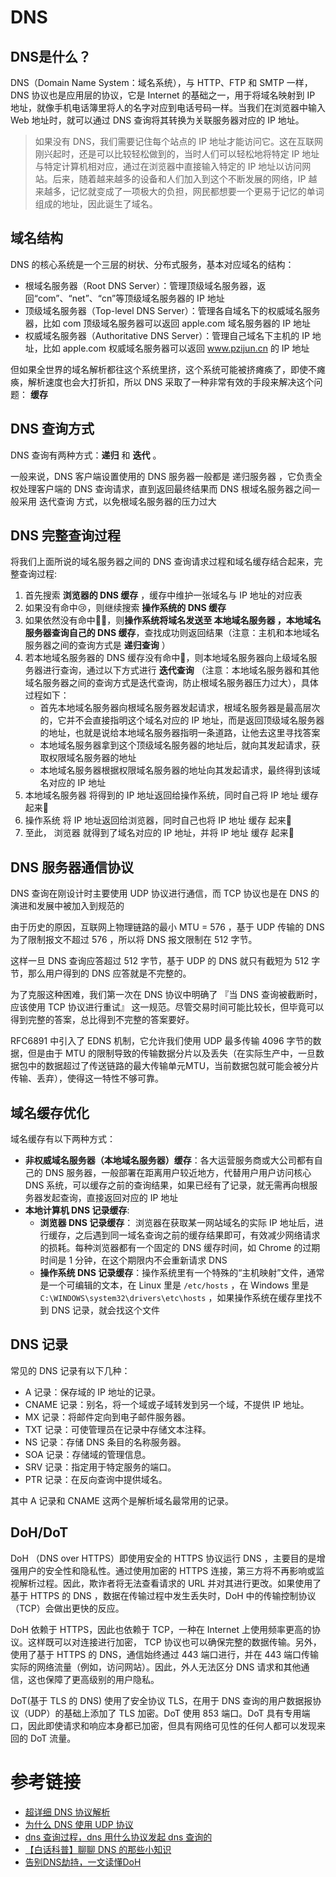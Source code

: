 # DNS 

## DNS是什么？
DNS（Domain Name System：域名系统），与 HTTP、FTP 和 SMTP 一样，DNS 协议也是应用层的协议，它是 Internet 的基础之一，用于将域名映射到 IP 地址，就像手机电话簿里将人的名字对应到电话号码一样。当我们在浏览器中输入 Web 地址时，就可以通过 DNS 查询将其转换为关联服务器对应的 IP 地址。

> 如果没有 DNS，我们需要记住每个站点的 IP 地址才能访问它。这在互联网刚兴起时，还是可以比较轻松做到的，当时人们可以轻松地将特定 IP 地址与特定计算机相对应，通过在浏览器中直接输入特定的 IP 地址以访问网站。后来，随着越来越多的设备和人们加入到这个不断发展的网络，IP 越来越多，记忆就变成了一项极大的负担，网民都想要一个更易于记忆的单词组成的地址，因此诞生了域名。

## 域名结构
DNS 的核心系统是一个三层的树状、分布式服务，基本对应域名的结构：
- 根域名服务器（Root DNS Server）：管理顶级域名服务器，返回“com”、“net”、“cn”等顶级域名服务器的 IP 地址
- 顶级域名服务器（Top-level DNS Server）：管理各自域名下的权威域名服务器，比如 com 顶级域名服务器可以返回 apple.com 域名服务器的 IP 地址
- 权威域名服务器（Authoritative DNS Server）：管理自己域名下主机的 IP 地址，比如 apple.com 权威域名服务器可以返回 www.pzijun.cn 的 IP 地址

但如果全世界的域名解析都往这个系统里挤，这个系统可能被挤瘫痪了，即使不瘫痪，解析速度也会大打折扣，所以 DNS 采取了一种非常有效的手段来解决这个问题： **缓存**



## DNS 查询方式
DNS 查询有两种方式：**递归** 和 **迭代** 。

一般来说，DNS 客户端设置使用的 DNS 服务器一般都是 递归服务器 ，它负责全权处理客户端的 DNS 查询请求，直到返回最终结果而 DNS 根域名服务器之间一般采用 迭代查询 方式，以免根域名服务器的压力过大

## DNS 完整查询过程
将我们上面所说的域名服务器之间的 DNS 查询请求过程和域名缓存结合起来，完整查询过程:
1. 首先搜索 **浏览器的 DNS 缓存** ，缓存中维护一张域名与 IP 地址的对应表
2. 如果没有命中😢，则继续搜索 **操作系统的 DNS 缓存**
3. 如果依然没有命中🤦‍♀️，则**操作系统将域名发送至 本地域名服务器 ，本地域名服务器查询自己的 DNS 缓存**，查找成功则返回结果（注意：主机和本地域名服务器之间的查询方式是 **递归查询** ）
4. 若本地域名服务器的 DNS 缓存没有命中🤦‍，则本地域名服务器向上级域名服务器进行查询，通过以下方式进行 **迭代查询** （注意：本地域名服务器和其他域名服务器之间的查询方式是迭代查询，防止根域名服务器压力过大），具体过程如下：
   - 首先本地域名服务器向根域名服务器发起请求，根域名服务器是最高层次的，它并不会直接指明这个域名对应的 IP 地址，而是返回顶级域名服务器的地址，也就是说给本地域名服务器指明一条道路，让他去这里寻找答案
   - 本地域名服务器拿到这个顶级域名服务器的地址后，就向其发起请求，获取权限域名服务器的地址
   - 本地域名服务器根据权限域名服务器的地址向其发起请求，最终得到该域名对应的 IP 地址
5. 本地域名服务器 将得到的 IP 地址返回给操作系统，同时自己将 IP 地址 缓存 起来📝
6. 操作系统 将 IP 地址返回给浏览器，同时自己也将 IP 地址 缓存 起来📝
7. 至此， 浏览器 就得到了域名对应的 IP 地址，并将 IP 地址 缓存 起来📝

## DNS 服务器通信协议
DNS 查询在刚设计时主要使用 UDP 协议进行通信，而 TCP 协议也是在 DNS 的演进和发展中被加入到规范的

由于历史的原因，互联网上物理链路的最小 MTU = 576 ，基于 UDP 传输的 DNS 为了限制报文不超过 576 ，所以将 DNS 报文限制在 512 字节。

这样一旦 DNS 查询应答超过 512 字节，基于 UDP 的 DNS 就只有截短为 512 字节，那么用户得到的 DNS 应答就是不完整的。

为了克服这种困难，我们第一次在 DNS 协议中明确了 『当 DNS 查询被截断时，应该使用 TCP 协议进行重试』 这一规范。尽管交易时间可能比较长，但毕竟可以得到完整的答案，总比得到不完整的答案要好。

RFC6891 中引入了 EDNS 机制，它允许我们使用 UDP 最多传输 4096 字节的数据，但是由于 MTU 的限制导致的传输数据分片以及丢失（在实际生产中，一旦数据包中的数据超过了传送链路的最大传输单元MTU，当前数据包就可能会被分片传输、丢弃），使得这一特性不够可靠。

## 域名缓存优化
域名缓存有以下两种方式：
- **非权威域名服务器（本地域名服务器）缓存**：各大运营服务商或大公司都有自己的 DNS 服务器，一般部署在距离用户较近地方，代替用户用户访问核心 DNS 系统，可以缓存之前的查询结果，如果已经有了记录，就无需再向根服务器发起查询，直接返回对应的 IP 地址
- **本地计算机 DNS 记录缓存**:
  - **浏览器 DNS 记录缓存**： 浏览器在获取某一网站域名的实际 IP 地址后，进行缓存，之后遇到同一域名查询之前的缓存结果即可，有效减少网络请求的损耗。每种浏览器都有一个固定的 DNS 缓存时间，如 Chrome 的过期时间是 1 分钟，在这个期限内不会重新请求 DNS
  - **操作系统 DNS 记录缓存**：操作系统里有一个特殊的“主机映射”文件，通常是一个可编辑的文本，在 Linux 里是 `/etc/hosts` ，在 Windows 里是 `C:\WINDOWS\system32\drivers\etc\hosts` ，如果操作系统在缓存里找不到 DNS 记录，就会找这个文件

## DNS 记录
常见的 DNS 记录有以下几种：
- A 记录：保存域的 IP 地址的记录。
- CNAME 记录：别名，将一个域或子域转发到另一个域，不提供 IP 地址。
- MX 记录：将邮件定向到电子邮件服务器。
- TXT 记录：可使管理员在记录中存储文本注释。
- NS 记录：存储 DNS 条目的名称服务器。
- SOA 记录：存储域的管理信息。
- SRV 记录：指定用于特定服务的端口。
- PTR 记录：在反向查询中提供域名。

其中 A 记录和 CNAME 这两个是解析域名最常用的记录。

## DoH/DoT
DoH （DNS over HTTPS）即使用安全的 HTTPS 协议运行 DNS ，主要目的是增强用户的安全性和隐私性。通过使用加密的 HTTPS 连接，第三方将不再影响或监视解析过程。因此，欺诈者将无法查看请求的 URL 并对其进行更改。如果使用了基于 HTTPS 的 DNS ，数据在传输过程中发生丢失时，DoH 中的传输控制协议（TCP）会做出更快的反应。

 DoH 依赖于 HTTPS，因此也依赖于 TCP，一种在 Internet 上使用频率更高的协议。这样既可以对连接进行加密， TCP 协议也可以确保完整的数据传输。另外，使用了基于 HTTPS 的 DNS，通信始终通过 443 端口进行，并在 443 端口传输实际的网络流量（例如，访问网站）。因此，外人无法区分 DNS 请求和其他通信，这也保障了更高级别的用户隐私。

 DoT(基于 TLS 的 DNS) 使用了安全协议 TLS，在用于 DNS 查询的用户数据报协议（UDP）的基础上添加了 TLS 加密。DoT 使用 853 端口。DoT 具有专用端口，因此即使请求和响应本身都已加密，但具有网络可见性的任何人都可以发现来回的 DoT 流量。

# 参考链接
- [超详细 DNS 协议解析](https://segmentfault.com/a/1190000039039275)
- [为什么 DNS 使用 UDP 协议](https://draveness.me/whys-the-design-dns-udp-tcp/)
- [dns 查询过程，dns 用什么协议发起 dns 查询的](https://github.com/Advanced-Frontend/Daily-Interview-Question/issues/502)
- [【白话科普】聊聊 DNS 的那些小知识](https://www.upyun.com/tech/article/624/%E3%80%90%E7%99%BD%E8%AF%9D%E7%A7%91%E6%99%AE%E3%80%91%E8%81%8A%E8%81%8A%20DNS%20%E7%9A%84%E9%82%A3%E4%BA%9B%E5%B0%8F%E7%9F%A5%E8%AF%86.html)
- [告别DNS劫持，一文读懂DoH](https://zhuanlan.zhihu.com/p/365093156)
